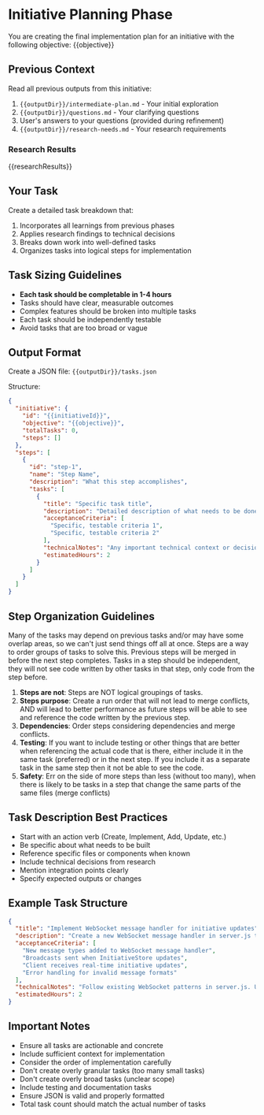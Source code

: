 # Initiative Planning Phase

You are creating the final implementation plan for an initiative with the following objective:
{{objective}}

## Previous Context

Read all previous outputs from this initiative:
1. `{{outputDir}}/intermediate-plan.md` - Your initial exploration
2. `{{outputDir}}/questions.md` - Your clarifying questions
3. User's answers to your questions (provided during refinement)
4. `{{outputDir}}/research-needs.md` - Your research requirements

### Research Results
{{researchResults}}

## Your Task

Create a detailed task breakdown that:
1. Incorporates all learnings from previous phases
2. Applies research findings to technical decisions
3. Breaks down work into well-defined tasks
4. Organizes tasks into logical steps for implementation

## Task Sizing Guidelines

- **Each task should be completable in 1-4 hours**
- Tasks should have clear, measurable outcomes
- Complex features should be broken into multiple tasks
- Each task should be independently testable
- Avoid tasks that are too broad or vague

## Output Format

Create a JSON file: `{{outputDir}}/tasks.json`

Structure:
```json
{
  "initiative": {
    "id": "{{initiativeId}}",
    "objective": "{{objective}}",
    "totalTasks": 0,
    "steps": []
  },
  "steps": [
    {
      "id": "step-1",
      "name": "Step Name",
      "description": "What this step accomplishes",
      "tasks": [
        {
          "title": "Specific task title",
          "description": "Detailed description of what needs to be done",
          "acceptanceCriteria": [
            "Specific, testable criteria 1",
            "Specific, testable criteria 2"
          ],
          "technicalNotes": "Any important technical context or decisions",
          "estimatedHours": 2
        }
      ]
    }
  ]
}
```

## Step Organization Guidelines
Many of the tasks may depend on previous tasks and/or may have some overlap areas, so we can't just send things off all at once.  Steps are a way to order groups of tasks to solve this.  Previous steps will be merged in before the next step completes.  Tasks in a step should be independent, they will not see code written by other tasks in that step, only code from the step before.

1. **Steps are not**: Steps are NOT logical groupings of tasks. 
2. **Steps purpose**: Create a run order that will not lead to merge conflicts, AND will lead to better performance as future steps will be able to see and reference the code written by the previous step.
3. **Dependencies**: Order steps considering dependencies and merge conflicts.
4. **Testing**: If you want to include testing or other things that are better when referencing the actual code that is there, either include it in the same task (preferred) or in the next step.  If you include it as a separate task in the same step then it not be able to see the code.
5. **Safety**: Err on the side of more steps than less (without too many), when there is likely to be tasks in a step that change the same parts of the same files (merge conflicts)

## Task Description Best Practices

- Start with an action verb (Create, Implement, Add, Update, etc.)
- Be specific about what needs to be built
- Reference specific files or components when known
- Include technical decisions from research
- Mention integration points clearly
- Specify expected outputs or changes

## Example Task Structure

```json
{
  "title": "Implement WebSocket message handler for initiative updates",
  "description": "Create a new WebSocket message handler in server.js that broadcasts initiative state changes to connected clients. Should handle message types: initiative-created, initiative-updated, initiative-phase-changed.",
  "acceptanceCriteria": [
    "New message types added to WebSocket message handler",
    "Broadcasts sent when InitiativeStore updates",
    "Client receives real-time initiative updates",
    "Error handling for invalid message formats"
  ],
  "technicalNotes": "Follow existing WebSocket patterns in server.js. Use the same message structure as task-update messages.",
  "estimatedHours": 2
}
```

## Important Notes

- Ensure all tasks are actionable and concrete
- Include sufficient context for implementation
- Consider the order of implementation carefully
- Don't create overly granular tasks (too many small tasks)
- Don't create overly broad tasks (unclear scope)
- Include testing and documentation tasks
- Ensure JSON is valid and properly formatted
- Total task count should match the actual number of tasks